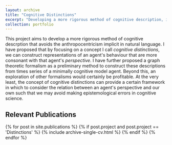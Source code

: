 ```yaml
---
layout: archive
title: "Cognitive Distinctions"
excerpt: "Developing a more rigorous method of cognitive description, independent of the conceptual frameworks implicit in natural language.<br/><br/><img src='/images/CogDist-Project.png' style='width: 500px'>"
collection: portfolio
---
```


This project aims to develop a more rigorous method of cognitive descrption that avoids the anthropocentricism implicit in natural language. I have proposed that by focusing on a concept I call *cognitive distinctions*, we can construct representations of an agent's behaviour that are more consonant with that agent's *perspective*. I have further proposed a graph theoretic formalism as a preliminary method to construct these descriptions from times series of a minimally cognitive model agent. Beyond this, an exploration of other formalisms would certainly be profitable. At the very least, the concept of cognitive distinctions can provide a certain framework in which to consider the relation between an agent's perspective and our own such that we may avoid making epistemological errors in cognitive science.

## Relevant Publications
{% for post in site.publications %}
    {% if post.project and post.project == 'Distinctions' %}
        {% include archive-single-cv.html %}
    {% endif %}
{% endfor %}
